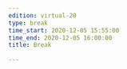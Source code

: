 ```yaml
---
edition: virtual-20
type: break
time_start: 2020-12-05 15:55:00
time_end: 2020-12-05 16:00:00
title: Break
 
---
```

  

 
